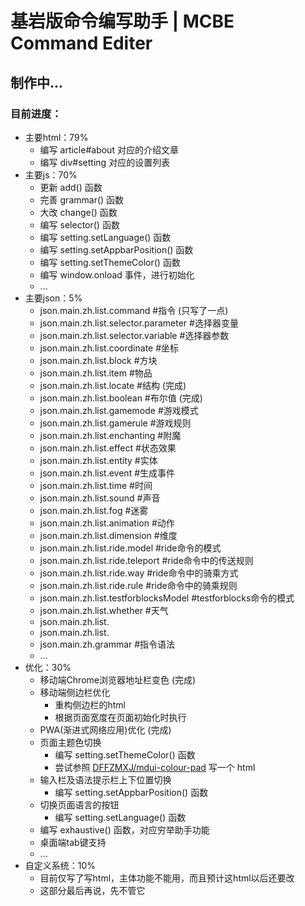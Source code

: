 # 基岩版命令编写助手 | MCBE Command Editer

## 制作中...
### 目前进度：




- 主要html：79%
    - 编写 article#about 对应的介绍文章
    - 编写 div#setting 对应的设置列表
- 主要js：70%
    - 更新 add() 函数
    - 完善 grammar() 函数
    - 大改 change() 函数
    - 编写 selector() 函数
    - 编写 setting.setLanguage() 函数
    - 编写 setting.setAppbarPosition() 函数
    - 编写 setting.setThemeColor() 函数
    - 编写 window.onload 事件，进行初始化
    - ...
- 主要json：5%
    - json.main.zh.list.command #指令 (只写了一点)
    - json.main.zh.list.selector.parameter #选择器变量
    - json.main.zh.list.selector.variable #选择器参数
    - json.main.zh.list.coordinate #坐标
    - json.main.zh.list.block #方块
    - json.main.zh.list.item #物品
    - json.main.zh.list.locate #结构 (完成)
    - json.main.zh.list.boolean #布尔值 (完成)
    - json.main.zh.list.gamemode #游戏模式
    - json.main.zh.list.gamerule #游戏规则
    - json.main.zh.list.enchanting #附魔
    - json.main.zh.list.effect #状态效果
    - json.main.zh.list.entity #实体
    - json.main.zh.list.event #生成事件
    - json.main.zh.list.time #时间
    - json.main.zh.list.sound #声音
    - json.main.zh.list.fog #迷雾
    - json.main.zh.list.animation #动作
    - json.main.zh.list.dimension #维度
    - json.main.zh.list.ride.model #ride命令的模式
    - json.main.zh.list.ride.teleport #ride命令中的传送规则
    - json.main.zh.list.ride.way #ride命令中的骑乘方式
    - json.main.zh.list.ride.rule #ride命令中的骑乘规则
    - json.main.zh.list.testforblocksModel #testforblocks命令的模式
    - json.main.zh.list.whether #天气
    - json.main.zh.list.
    - json.main.zh.list.
    - json.main.zh.grammar #指令语法
    - ...
- 优化：30%
    - 移动端Chrome浏览器地址栏变色 (完成)
    - 移动端侧边栏优化
        - 重构侧边栏的html
        - 根据页面宽度在页面初始化时执行
    - PWA(渐进式网络应用)优化 (完成)
    - 页面主题色切换
        - 编写 setting.setThemeColor() 函数
        - 尝试参照 [DFFZMXJ/mdui-colour-pad](https://github.com/DFFZMXJ/mdui-colour-pad) 写一个 html
    - 输入栏及语法提示栏上下位置切换
        - 编写 setting.setAppbarPosition() 函数
    - 切换页面语言的按钮
        - 编写 setting.setLanguage() 函数
    - 编写 exhaustive() 函数，对应穷举助手功能
    - 桌面端tab键支持
    - ...
- 自定义系统：10%
    - 目前仅写了写html，主体功能不能用，而且预计这html以后还要改
    - 这部分最后再说，先不管它

